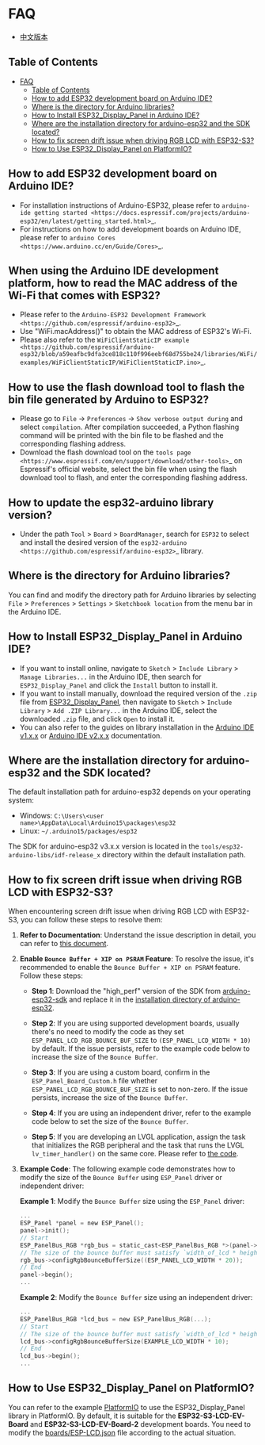 # FAQ

* [中文版本](./FAQ_CN.md)

## Table of Contents

- [FAQ](#faq)
  - [Table of Contents](#table-of-contents)
  - [How to add ESP32 development board on Arduino IDE?](How-to-add-ESP32-development-board-on-Arduino-IDE)
  - [Where is the directory for Arduino libraries?](#where-is-the-directory-for-arduino-libraries)
  - [How to Install ESP32\_Display\_Panel in Arduino IDE?](#how-to-install-esp32_display_panel-in-arduino-ide)
  - [Where are the installation directory for arduino-esp32 and the SDK located?](#where-are-the-installation-directory-for-arduino-esp32-and-the-sdk-located)
  - [How to fix screen drift issue when driving RGB LCD with ESP32-S3?](#how-to-fix-screen-drift-issue-when-driving-rgb-lcd-with-esp32-s3)
  - [How to Use ESP32\_Display\_Panel on PlatformIO?](#how-to-use-esp32_display_panel-on-platformio)
 
## How to add ESP32 development board on Arduino IDE?

  - For installation instructions of Arduino-ESP32, please refer to `arduino-ide getting started <https://docs.espressif.com/projects/arduino-esp32/en/latest/getting_started.html>`_.
  - For instructions on how to add development boards on Arduino IDE, please refer to `arduino Cores <https://www.arduino.cc/en/Guide/Cores>`_.

## When using the Arduino IDE development platform, how to read the MAC address of the Wi-Fi that comes with ESP32?

  - Please refer to the `Arduino-ESP32 Development Framework <https://github.com/espressif/arduino-esp32>`_.
  - Use "WiFi.macAddress()" to obtain the MAC address of ESP32's Wi-Fi.
  - Please also refer to the `WiFiClientStaticIP example <https://github.com/espressif/arduino-esp32/blob/a59eafbc9dfa3ce818c110f996eebf68d755be24/libraries/WiFi/examples/WiFiClientStaticIP/WiFiClientStaticIP.ino>`_.

## How to use the flash download tool to flash the bin file generated by Arduino to ESP32?

 - Please go to ``File`` -> ``Preferences`` -> ``Show verbose output during`` and select ``compilation``. After compilation succeeded, a Python flashing command will be printed with the bin file to be flashed and the corresponding flashing address.
  - Download the flash download tool on the `tools page <https://www.espressif.com/en/support/download/other-tools>`_ on Espressif's official website, select the bin file when using the flash download tool to flash, and enter the corresponding flashing address.

## How to update the esp32-arduino library version?

- Under the path ``Tool`` > ``Board`` > ``BoardManager``, search for ``ESP32`` to select and install the desired version of the `esp32-arduino <https://github.com/espressif/arduino-esp32>`_ library.

## Where is the directory for Arduino libraries?

You can find and modify the directory path for Arduino libraries by selecting `File` > `Preferences` > `Settings` > `Sketchbook location` from the menu bar in the Arduino IDE.

## How to Install ESP32_Display_Panel in Arduino IDE?

- If you want to install online, navigate to `Sketch` > `Include Library` > `Manage Libraries...` in the Arduino IDE, then search for `ESP32_Display_Panel` and click the `Install` button to install it.
- If you want to install manually, download the required version of the `.zip` file from [ESP32_Display_Panel](https://github.com/esp-arduino-libs/ESP32_Display_Panel), then navigate to `Sketch` > `Include Library` > `Add .ZIP Library...` in the Arduino IDE, select the downloaded `.zip` file, and click `Open` to install it.
- You can also refer to the guides on library installation in the [Arduino IDE v1.x.x](https://docs.arduino.cc/software/ide-v1/tutorials/installing-libraries) or [Arduino IDE v2.x.x](https://docs.arduino.cc/software/ide-v2/tutorials/ide-v2-installing-a-library) documentation.

## Where are the installation directory for arduino-esp32 and the SDK located?

The default installation path for arduino-esp32 depends on your operating system:

- Windows: `C:\Users\<user name>\AppData\Local\Arduino15\packages\esp32`
- Linux: `~/.arduino15/packages/esp32`

The SDK for arduino-esp32 v3.x.x version is located in the `tools/esp32-arduino-libs/idf-release_x` directory within the default installation path.

## How to fix screen drift issue when driving RGB LCD with ESP32-S3?

When encountering screen drift issue when driving RGB LCD with ESP32-S3, you can follow these steps to resolve them:

1. **Refer to Documentation**: Understand the issue description in detail, you can refer to [this document](https://docs.espressif.com/projects/esp-faq/en/latest/software-framework/peripherals/lcd.html#why-do-i-get-drift-overall-drift-of-the-display-when-esp32-s3-is-driving-an-rgb-lcd-screen).

2. **Enable `Bounce Buffer + XIP on PSRAM` Feature**: To resolve the issue, it's recommended to enable the `Bounce Buffer + XIP on PSRAM` feature. Follow these steps:

   - **Step 1**: Download the "high_perf" version of the SDK from [arduino-esp32-sdk](https://github.com/esp-arduino-libs/arduino-esp32-sdk) and replace it in the [installation directory of arduino-esp32](#where-are-the-installation-directory-for-arduino-esp32-and-the-sdk-located).

   - **Step 2**: If you are using supported development boards, usually there's no need to modify the code as they set `ESP_PANEL_LCD_RGB_BOUNCE_BUF_SIZE` to `(ESP_PANEL_LCD_WIDTH * 10)` by default. If the issue persists, refer to the example code below to increase the size of the `Bounce Buffer`.

   - **Step 3**: If you are using a custom board, confirm in the `ESP_Panel_Board_Custom.h` file whether `ESP_PANEL_LCD_RGB_BOUNCE_BUF_SIZE` is set to non-zero. If the issue persists, increase the size of the `Bounce Buffer`.

   - **Step 4**: If you are using an independent driver, refer to the example code below to set the size of the `Bounce Buffer`.

   - **Step 5**: If you are developing an LVGL application, assign the task that initializes the RGB peripheral and the task that runs the LVGL `lv_timer_handler()` on the same core. Please refer to [the code](../examples/LVGL/v8/Porting/lvgl_port_v8.h#L53).

3. **Example Code**: The following example code demonstrates how to modify the size of the `Bounce Buffer` using `ESP_Panel` driver or independent driver:

   **Example 1**: Modify the `Bounce Buffer` size using the `ESP_Panel` driver:

    ```c
    ...
    ESP_Panel *panel = new ESP_Panel();
    panel->init();
    // Start
    ESP_PanelBus_RGB *rgb_bus = static_cast<ESP_PanelBus_RGB *>(panel->getLcd()->getBus());
    // The size of the bounce buffer must satisfy `width_of_lcd * height_of_lcd = size_of_buffer * N`, where N is an even number.
    rgb_bus->configRgbBounceBufferSize((ESP_PANEL_LCD_WIDTH * 20));
    // End
    panel->begin();
    ...
    ```

   **Example 2**: Modify the `Bounce Buffer` size using an independent driver:

    ```c
    ...
    ESP_PanelBus_RGB *lcd_bus = new ESP_PanelBus_RGB(...);
    // Start
    // The size of the bounce buffer must satisfy `width_of_lcd * height_of_lcd = size_of_buffer * N`, where N is an even number.
    lcd_bus->configRgbBounceBufferSize(EXAMPLE_LCD_WIDTH * 10);
    // End
    lcd_bus->begin();
    ...
    ```

## How to Use ESP32_Display_Panel on PlatformIO?

You can refer to the example [PlatformIO](../examples/PlatformIO/) to use the ESP32_Display_Panel library in PlatformIO. By default, it is suitable for the **ESP32-S3-LCD-EV-Board** and **ESP32-S3-LCD-EV-Board-2** development boards. You need to modify the [boards/ESP-LCD.json](../examples/PlatformIO/boards/ESP-LCD.json) file according to the actual situation.
